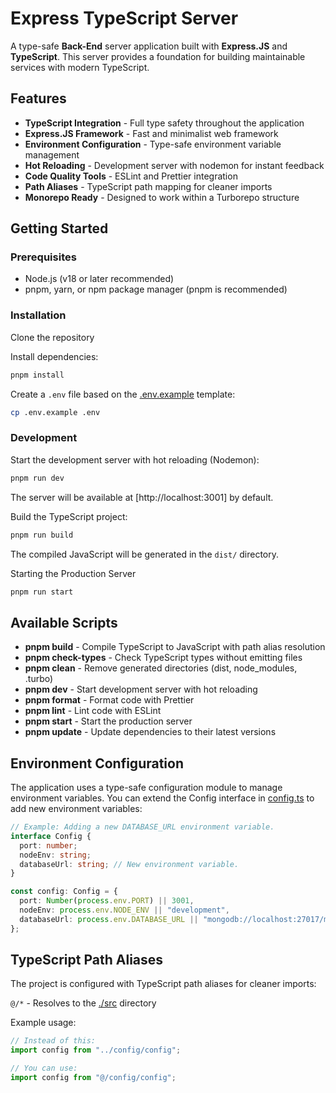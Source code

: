 # Express TypeScript Server

A type-safe **Back-End** server application built with **Express.JS** and **TypeScript**. This server provides a foundation for building maintainable services with modern TypeScript.

## Features

- **TypeScript Integration** - Full type safety throughout the application
- **Express.JS Framework** - Fast and minimalist web framework
- **Environment Configuration** - Type-safe environment variable management
- **Hot Reloading** - Development server with nodemon for instant feedback
- **Code Quality Tools** - ESLint and Prettier integration
- **Path Aliases** - TypeScript path mapping for cleaner imports
- **Monorepo Ready** - Designed to work within a Turborepo structure

## Getting Started

### Prerequisites

- Node.js (v18 or later recommended)
- pnpm, yarn, or npm package manager (pnpm is recommended)

### Installation

Clone the repository

Install dependencies:

```sh
pnpm install
```

Create a `.env` file based on the [.env.example](./.env.example) template:

```sh
cp .env.example .env
```

### Development

Start the development server with hot reloading (Nodemon):

```sh
pnpm run dev
```

The server will be available at [http://localhost:3001] by default.

Build the TypeScript project:

```sh
pnpm run build
```

The compiled JavaScript will be generated in the `dist/` directory.

Starting the Production Server

```sh
pnpm run start
```

## Available Scripts

- **pnpm build** - Compile TypeScript to JavaScript with path alias resolution
- **pnpm check-types** - Check TypeScript types without emitting files
- **pnpm clean** - Remove generated directories (dist, node_modules, .turbo)
- **pnpm dev** - Start development server with hot reloading
- **pnpm format** - Format code with Prettier
- **pnpm lint** - Lint code with ESLint
- **pnpm start** - Start the production server
- **pnpm update** - Update dependencies to their latest versions

## Environment Configuration

The application uses a type-safe configuration module to manage environment variables. You can extend the Config interface in [config.ts](./src/config/config.ts) to add new environment variables:

```typescript
// Example: Adding a new DATABASE_URL environment variable.
interface Config {
  port: number;
  nodeEnv: string;
  databaseUrl: string; // New environment variable.
}

const config: Config = {
  port: Number(process.env.PORT) || 3001,
  nodeEnv: process.env.NODE_ENV || "development",
  databaseUrl: process.env.DATABASE_URL || "mongodb://localhost:27017/mydb", // New environment variable with default value.
};
```

## TypeScript Path Aliases

The project is configured with TypeScript path aliases for cleaner imports:

`@/*` - Resolves to the [./src](./src/) directory

Example usage:

```typescript
// Instead of this:
import config from "../config/config";

// You can use:
import config from "@/config/config";
```
